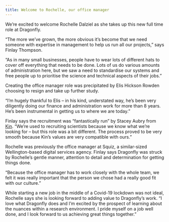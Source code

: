 ```yaml
---
title: Welcome to Rochelle, our office manager
---
```

We’re excited to welcome Rochelle Dalziel as she takes up this new full time role at Dragonfly.

<!--more-->

“The more we’ve grown, the more obvious it’s become that we need someone with expertise in management to help us run all our projects,” says Finlay Thompson.

“As in many small businesses, people have to wear lots of different hats to cover off everything that needs to be done. Lots of us do various amounts of administration here, but we saw a need to standardise our systems and free people up to prioritise the science and technical aspects of their jobs.”

Creating the office manager role was precipitated by Elis Hickson Rowden choosing to resign and take up further study.

“I’m hugely thankful to Elis – in his kind, understated way, he’s been very diligently doing our finance and administration work for more than 8 years. He’s been instrumental in getting us to where we are today.”

Finlay says the recruitment was “fantastically run” by Stacey Aubry from [Kin](https://kin.co.nz/). “We’re used to recruiting scientists because we know what we’re looking for – but this role was a bit different. The process proved to be very smooth because Kin’s values are very compatible with ours.”

Rochelle was previously the office manager at Squiz, a similar-sized Wellington-based digital services agency. Finlay says Dragonfly was struck by Rochelle’s gentle manner, attention to detail and determination for getting things done.

“Because the office manager has to work closely with the whole team, we felt it was really important that the person we chose had a really good fit with our culture.”

While starting a new job in the middle of a Covid-19 lockdown was not ideal, Rochelle says she is looking forward to adding value to Dragonfly’s work. “I love what Dragonfly does and I’m excited by the prospect of learning about the nuances within a research environment. I pride myself on a job well done, and I look forward to us achieving great things together.”
